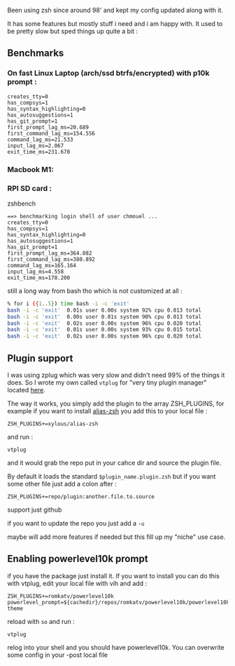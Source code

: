Been using zsh since around 98' and kept my config updated along with it.

It has some features but mostly stuff i need and i am happy with. It used to be
pretty slow but sped things up quite a bit :

## Benchmarks

### On fast Linux Laptop (arch/ssd btrfs/encrypted) with p10k prompt :

```
creates_tty=0
has_compsys=1
has_syntax_highlighting=0
has_autosuggestions=1
has_git_prompt=1
first_prompt_lag_ms=20.689
first_command_lag_ms=154.556
command_lag_ms=21.533
input_lag_ms=2.067
exit_time_ms=231.670
```

### Macbook M1:



### RPI SD card : 

zshbench

```
==> benchmarking login shell of user chmouel ...
creates_tty=0
has_compsys=1
has_syntax_highlighting=0
has_autosuggestions=1
has_git_prompt=1
first_prompt_lag_ms=364.082
first_command_lag_ms=380.892
command_lag_ms=165.164
input_lag_ms=4.558
exit_time_ms=178.200
```

still a long way from bash tho which is not customized at all : 

```bash
% for i ({1..5}) time bash -i -c 'exit'
bash -i -c 'exit'  0.01s user 0.00s system 92% cpu 0.013 total
bash -i -c 'exit'  0.00s user 0.01s system 90% cpu 0.013 total
bash -i -c 'exit'  0.02s user 0.00s system 96% cpu 0.020 total
bash -i -c 'exit'  0.01s user 0.00s system 93% cpu 0.015 total
bash -i -c 'exit'  0.02s user 0.00s system 96% cpu 0.020 total
```

## Plugin support

I was using zplug which was very slow and didn't need 99% of the things it does. So I wrote my own called `vtplug` for "very tiny plugin manager" located [here](https://github.com/chmouel/zsh-config/blob/master/functions/vtplug).

The way it works, you simply add the plugin to the array ZSH_PLUGINS, for example if you want to install [alias-zsh](https://github.com/xylous/alias-zsh) you add this to your local file :

```shell
ZSH_PLUGINS+=xylous/alias-zsh
```

and run :

```
vtplug
````

and it would grab the repo put in your cahce dir and source the plugin file.

By default it loads the standard `$plugin_name.plugin.zsh` but if you want some other file just add a colon after :

```shell
ZSH_PLUGINS+=repo/plugin:another.file.to.source
```

support just github

if you want to update the repo you just add a `-u`

maybe will add more features if needed but this fill up my "niche" use case.

## Enabling powerlevel10k prompt 

if you have the package just install it. If you want to install you can do this with vtplug, edit your local file with vih and add :

```
ZSH_PLUGINS+=romkatv/powerlevel10k
powerlevel_prompt=${cachedir}/repos/romkatv/powerlevel10k/powerlevel10k.zsh-theme
```

reload with `so` and run :

```
vtplug
```

relog into your shell and you should have powerlevel10k. You can overwrite some config in your -post local file
